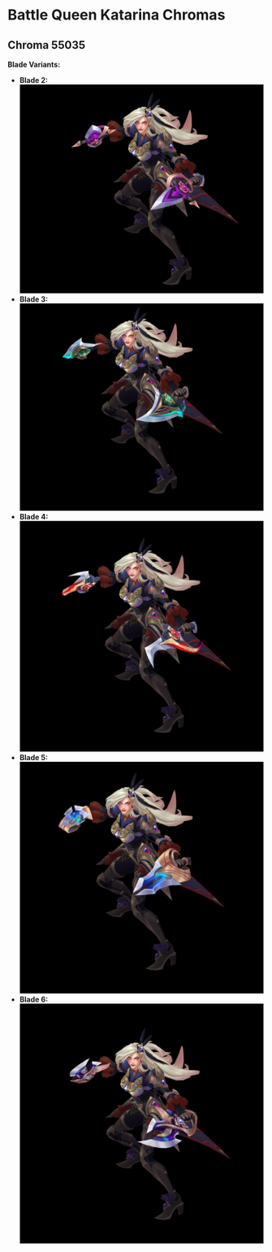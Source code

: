 # Battle Queen Katarina Chromas

## Chroma 55035

**Blade Variants:**

- **Blade 2:** ![Preview](../Blade%20Images/55035/2.png)
- **Blade 3:** ![Preview](../Blade%20Images/55035/3.png)
- **Blade 4:** ![Preview](../Blade%20Images/55035/4.png)
- **Blade 5:** ![Preview](../Blade%20Images/55035/5.png)
- **Blade 6:** ![Preview](../Blade%20Images/55035/6.png)